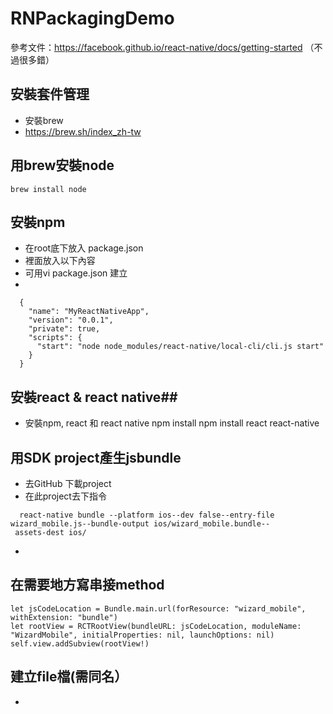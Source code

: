 # RNPackagingDemo

參考文件：https://facebook.github.io/react-native/docs/getting-started
（不過很多錯）

## 安裝套件管理
  - 安裝brew
  - https://brew.sh/index_zh-tw


## 用brew安裝node
    brew install node


## 安裝npm
  - 在root底下放入  package.json
  - 裡面放入以下內容
  - 可用vi  package.json  建立
  - 
  ```
    {
      "name": "MyReactNativeApp",
      "version": "0.0.1",
      "private": true,
      "scripts": {
        "start": "node node_modules/react-native/local-cli/cli.js start"
      }
    }
   ```


## 安裝react & react native##
  - 安裝npm,  react 和 react native 
    npm install
    npm install react react-native
  
## 用SDK project產生jsbundle
  - 去GitHub 下載project
  - 在此project去下指令
  ```
    react-native bundle --platform ios--dev false--entry-file wizard_mobile.js--bundle-output ios/wizard_mobile.bundle--
   assets-dest ios/
  ```
  - 
  
## 在需要地方寫串接method
   ```
  let jsCodeLocation = Bundle.main.url(forResource: "wizard_mobile", withExtension: "bundle")
  let rootView = RCTRootView(bundleURL: jsCodeLocation, moduleName: "WizardMobile", initialProperties: nil, launchOptions: nil)
  self.view.addSubview(rootView!)
   ```
## 建立file檔(需同名）
  - 
